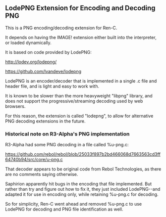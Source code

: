 ## LodePNG Extension for Encoding and Decoding PNG

This is a PNG encoding/decoding extension for Ren-C.

It depends on having the IMAGE! extension either built into the interpreter,
or loaded dynamically.

It is based on code provided by LodePNG:

  http://lodev.org/lodepng/

  https://github.com/lvandeve/lodepng

LodePNG is an encoder/decoder that is implemented in a single .c file and
header file, and is light and easy to work with.

It is known to be slower than the more heavyweight "libpng" library, and
does not support the progressive/streaming decoding used by web browsers.

For this reason, the extension is called "lodepng", to allow for alternative
PNG decoding extensions in the future.


### Historical note on R3-Alpha's PNG implementation

R3-Alpha had some PNG decoding in a file called %u-png.c:

  https://github.com/rebol/rebol/blob/25033f897b2bd466068d7663563cd3ff64740b94/src/core/u-png.c

That decoder appears to be original code from Rebol Technologies, as there are
no comments saying otherwise.

Saphirion apparently hit bugs in the encoding that file implemented.  But
rather than try and figure out how to fix it, they just included LodePNG--and
adapted it for use in encoding only, while retaining %u-png.c for decoding.

So for simplicity, Ren-C went ahead and removed %u-png.c to use LodePNG for
decoding and PNG file identification as well.
